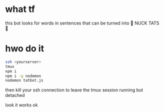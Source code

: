 # what tf

this bot looks for words in sentences that can be turned into :punch: NUCK TATS :punch:

# hwo do it

```bash
ssh <yourserver>
tmux
npm i
npm i -g nodemon
nodemon tatbot.js
```

then kill your ssh connection to leave the tmux session running but detached

look it works ok
